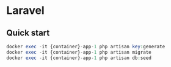 # Laravel

## Quick start
```php
docker exec -it {container}-app-1 php artisan key:generate
docker exec -it {container}-app-1 php artisan migrate
docker exec -it {container}-app-1 php artisan db:seed
```
